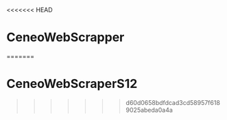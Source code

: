 <<<<<<< HEAD
# CeneoWebScrapper
=======
# CeneoWebScraperS12
>>>>>>> d60d0658bdfdcad3cd58957f6189025abeda0a4a

